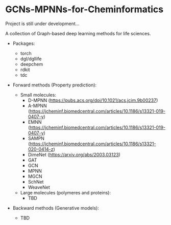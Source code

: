 # GCNs-MPNNs-for-Cheminformatics
Project is still under development...

A collection of Graph-based deep learning methods for life sciences.
          
* Packages:
  * torch
  * dgl/dgllife
  * deepchem
  * rdkit
  * tdc

* Forward methods (Property prediction):
  * Small molecules:
    * D-MPNN (https://pubs.acs.org/doi/10.1021/acs.jcim.9b00237)
    * A-MPNN (https://jcheminf.biomedcentral.com/articles/10.1186/s13321-019-0407-y)
    * EMNN (https://jcheminf.biomedcentral.com/articles/10.1186/s13321-019-0407-y)
    * SAMPN (https://jcheminf.biomedcentral.com/articles/10.1186/s13321-020-0414-z)
    * DimeNet (https://arxiv.org/abs/2003.03123)
    * GAT
    * GCN
    * MPNN
    * MGCN
    * SchNet
    * WeaveNet
  * Large molecules (polymeres and proteins):
    * TBD

* Backward methods (Generative models):
  * TBD

